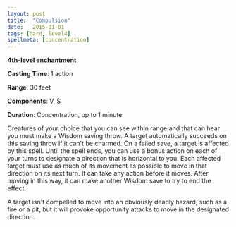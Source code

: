 ```yaml
---
layout: post
title:  "Compulsion"
date:   2015-01-01
tags: [bard, level4]
spellmeta: [concentration]
---
```


**4th-level enchantment**

**Casting Time**: 1 action

**Range**: 30 feet

**Components**: V, S

**Duration**: Concentration, up to 1 minute

Creatures of your choice that you can see within range and that can hear you must make a Wisdom saving throw. A target automatically succeeds on this saving throw if it can't be charmed. On a failed save, a target is affected by this spell. Until the spell ends, you can use a bonus action on each of your turns to designate a direction that is horizontal to you. Each affected target must use as much of its movement as possible to move in that direction on its next turn. It can take any action before it moves. After moving in this way, it can make another Wisdom save to try to end the effect.

A target isn't compelled to move into an obviously deadly hazard, such as a fire or a pit, but it will provoke opportunity attacks to move in the designated direction.
